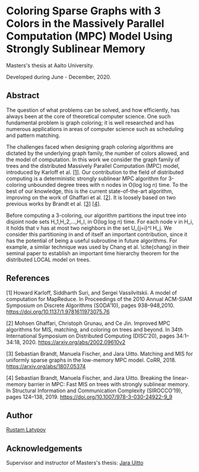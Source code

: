 # Coloring Sparse Graphs with 3 Colors in the Massively Parallel Computation (MPC) Model Using Strongly Sublinear Memory

Masters's thesis at Aalto University.

Developed during June - December, 2020.

## Abstract

The question of what problems can be solved, and how efficiently, has always been at the core of theoretical computer science. One such fundamental problem is graph coloring; it is well researched and has numerous applications in areas of computer science such as scheduling and pattern matching.

The challenges faced when designing graph coloring algorithms are dictated by the underlying graph family, the number of colors allowed, and the model of computation. In this work we consider the graph family of trees and the distributed Massively Parallel Computation (MPC) model, introduced by Karloff et al. [[1]](#1). Our contribution to the field of distributed computing is a deterministic strongly sublinear MPC algorithm for 3-coloring unbounded degree trees with n nodes in O(log log n) time. To the best of our knowledge, this is the current state-of-the-art algorithm, improving on the work of Ghaffari et al. [[2]](#2). It is loosely based on two previous works by Brandt et al. [[3]](#3) [[4]](#4).

Before computing a 3-coloring, our algorithm partitions the input tree into disjoint node sets H_1,H_2,...,H_l, in O(log log n) time. For each node v in H_i, it holds that v has at most two neighbors in the set U_{j=i}^l H_j. We consider this partitioning in and of itself an important contribution, since it has the potential of being a useful subroutine in future algorithms. For example, a similar technique was used by Chang et al. \cite{chang} in their seminal paper to establish an important time hierarchy theorem for the distributed LOCAL model on trees. 

## References
<a id="1">[1]</a> 
Howard Karloff, Siddharth Suri, and Sergei Vassilvitskii. A model of computation for MapReduce. In Proceedings of the 2010 Annual ACM-SIAM Symposium on Discrete Algorithms (SODA’10), pages 938–948,2010. https://doi.org/10.1137/1.9781611973075.76

<a id="1">[2]</a> 
Mohsen Ghaffari, Christoph Grunau, and Ce Jin. Improved MPC algorithms for MIS, matching, and coloring on trees and beyond. In 34th International Symposium on Distributed Computing (DISC’20), pages 34:1–34:18, 2020. https://arxiv.org/abs/2002.09610v2

<a id="1">[3]</a> 
Sebastian Brandt, Manuela Fischer, and Jara Uitto. Matching and MIS for uniformly sparse graphs in the low-memory MPC model. CoRR, 2018. https://arxiv.org/abs/1807.05374 

<a id="1">[4]</a> 
Sebastian Brandt, Manuela Fischer, and Jara Uitto. Breaking the linear-memory barrier in MPC: Fast MIS on trees with strongly sublinear memory. In Structural Information and Communication Complexity (SIROCCO’19), pages 124–138, 2019. https://doi.org/10.1007/978-3-030-24922-9_9

## Author

[Rustam Latypov](mailto:rustam.latypov@aalto.fi)


## Acknowledgements

Supervisor and instructor of Masters's thesis: [Jara Uitto](mailto:jara.uitto@aalto.fi)



